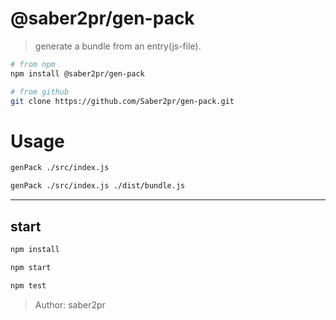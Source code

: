 # @saber2pr/gen-pack

> generate a bundle from an entry(js-file).

```bash
# from npm
npm install @saber2pr/gen-pack

# from github
git clone https://github.com/Saber2pr/gen-pack.git
```

# Usage

```bash
genPack ./src/index.js

genPack ./src/index.js ./dist/bundle.js
```

---

## start

```bash
npm install
```

```bash
npm start

npm test

```

> Author: saber2pr
